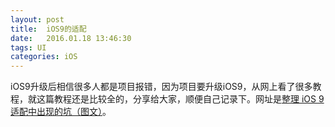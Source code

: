 ```yaml
---
layout: post
title:  iOS9的适配
date:   2016.01.18 13:46:30
tags: UI
categories: iOS
---
```

iOS9升级后相信很多人都是项目报错，因为项目要升级iOS9，从网上看了很多教程，就这篇教程还是比较全的，分享给大家，顺便自己记录下。网址是[整理 iOS 9 适配中出现的坑（图文）][1]。

[1]:	http://www.cocoachina.com/ios/20151016/13715.html

